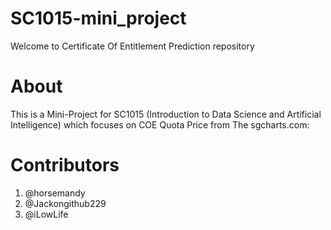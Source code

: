 # SC1015-mini_project
Welcome to Certificate Of Entitlement Prediction repository

# About
This is a Mini-Project for SC1015 (Introduction to Data Science and Artificial Intelligence) which focuses on COE Quota Price from The sgcharts.com:

# Contributors
  1. @horsemandy
  2. @Jackongithub229
  3. @iLowLife
